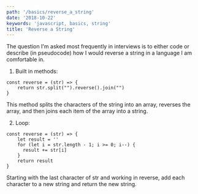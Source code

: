 ```yaml
---
path: '/basics/reverse_a_string'
date: '2018-10-22'
keywords: 'javascript, basics, string'
title: 'Reverse a String'
---
```


The question I'm asked most frequently in interviews is to either code or describe (in pseudocode) how I would reverse a string in a language I am comfortable in.

1. Built in methods:

```
const reverse = (str) => {
    return str.split("").reverse().join("")
}
```

This method splits the characters of the string into an array, reverses the array, and then joins each item of the array into a string.

2. Loop:

```
const reverse = (str) => {
    let result = ''
    for (let i = str.length - 1; i >= 0; i--) {
      result += str[i]
    }
    return result
}
```

Starting with the last character of str and working in reverse, add each character to a new string and return the new string.
